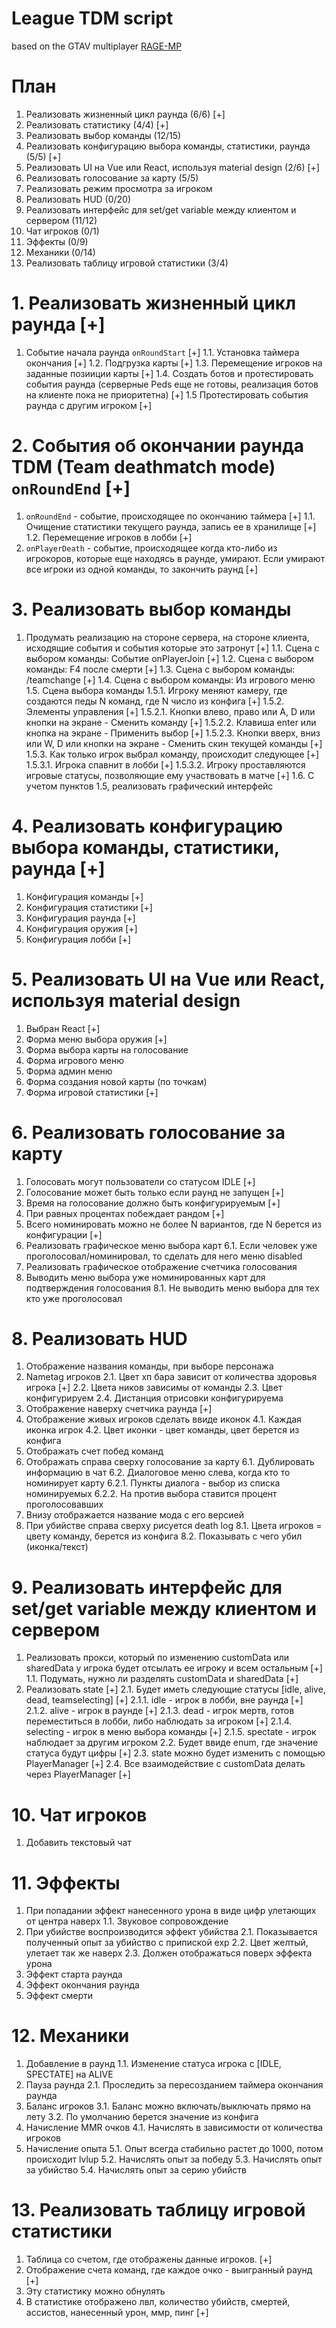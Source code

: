 # League TDM script

based on the GTAV multiplayer [RAGE-MP](http://rage.mp/)

# План

1. Реализовать жизненный цикл раунда (6/6) [+]
2. Реализовать статистику (4/4) [+]
3. Реализовать выбор команды (12/15)
4. Реализовать конфигурацию выбора команды, статистики, раунда (5/5) [+]
5. Реализовать UI на Vue или React, используя material design (2/6) [+]
6. Реализовать голосование за карту (5/5)
7. Реализовать режим просмотра за игроком
8. Реализовать HUD (0/20)
9. Реализовать интерфейс для set/get variable между клиентом и сервером (11/12)
10. Чат игроков (0/1)
11. Эффекты (0/9)
12. Механики (0/14)
13. Реализовать таблицу игровой статистики (3/4)

# 1. Реализовать жизненный цикл раунда [+]

1. Событие начала раунда `onRoundStart` [+]
  1.1. Установка таймера окончания [+] 
  1.2. Подгрузка карты [+]
  1.3. Перемещение игроков на заданные позииции карты [+]
  1.4. Создать ботов и протестировать события раунда (серверные Peds еще не готовы, реализация ботов на клиенте пока не приоритетна) [+]
  1.5 Протестировать события раунда с другим игроком [+]

# 2. События об окончании раунда TDM (Team deathmatch mode) `onRoundEnd` [+]
1. `onRoundEnd` - событие, происходящее по окончанию таймера [+]
  1.1. Очищение статистики текущего раунда, запись ее в хранилище [+]
  1.2. Перемещение игроков в лобби [+] 
2. `onPlayerDeath` - событие, происходящее когда кто-либо из игрокоров, которые еще находясь в раунде, умирают. Если
умирают все игроки из одной команды, то закончить раунд [+]

# 3. Реализовать выбор команды
1. Продумать реализацию на стороне сервера, на стороне клиента, исходящие события и события которые это затронут [+]
1.1. Сцена с выбором команды: Событие onPlayerJoin [+]
1.2. Сцена с выбором команды: F4 после смерти [+]
1.3. Сцена с выбором команды: /teamchange [+]
1.4. Сцена с выбором команды: Из игрового меню
1.5. Сцена выбора команды
  1.5.1. Игроку меняют камеру, где создаются педы N команд, где N число из конфига [+]
  1.5.2. Элементы управления [+]
    1.5.2.1. Кнопки влево, право или A, D или кнопки на экране - Сменить команду [+]
    1.5.2.2. Клавиша enter или кнопка на экране - Применить выбор [+]
    1.5.2.3. Кнопки вверх, вниз или W, D или кнопки на экране - Сменить скин текущей команды [+]
  1.5.3. Как только игрок выбрал команду, происходит следующее [+]
    1.5.3.1. Игрока спавнит в лобби [+]
    1.5.3.2. Игроку проставляются игровые статусы, позволяющие ему участвовать в матче [+]
  1.6. С учетом пунктов 1.5, реализовать графический интерфейс

# 4. Реализовать конфигурацию выбора команды, статистики, раунда [+]
1. Конфигурация команды [+]
2. Конфигурация статистики [+]
3. Конфигурация раунда [+]
4. Конфигурация оружия [+]
5. Конфигурация лобби [+]

# 5. Реализовать UI на Vue или React, используя material design
1. Выбран React [+]
2. Форма меню выбора оружия [+]
3. Форма выбора карты на голосование
4. Форма игрового меню
5. Форма админ меню
6. Форма создания новой карты (по точкам)
7. Форма игровой статистики [+]

# 6. Реализовать голосование за карту
1. Голосовать могут пользователи со статусом IDLE [+]
2. Голосование может быть только если раунд не запущен [+]
3. Время на голосование должно быть конфигурируемым [+]
4. При равных процентах побеждает рандом [+]
5. Всего номинировать можно не более N вариантов, где N берется из конфигурации [+]
6. Реализовать графическое меню выбора карт
  6.1. Если человек уже проголосовал/номинировал, то сделать для него меню disabled
7. Реализовать графическое отображение счетчика голосования
8. Выводить меню выбора уже номинированных карт для подтверждения голосования
  8.1. Не выводить меню выбора для тех кто уже проголосовал

# 8. Реализовать HUD
1. Отображение названия команды, при выборе персонажа
2. Nametag игроков
  2.1. Цвет хп бара зависит от количества здоровья игрока [+]
  2.2. Цвета ников зависимы от команды
  2.3. Цвет конфигурируем
  2.4. Дистанция отрисовки конфигурируема
3. Отображение наверху счетчика раунда [+]
4. Отображение живых игроков сделать ввиде иконок
  4.1. Каждая иконка игрок
  4.2. Цвет иконки - цвет команды, цвет берется из конфига
5. Отображать счет побед команд
6. Отображать справа сверху голосование за карту
  6.1. Дублировать информацию в чат
  6.2. Диалоговое меню слева, когда кто то номинирует карту
    6.2.1. Пункты диалога - выбор из списка номинируемых
    6.2.2. На против выбора ставится процент проголосовавших
7. Внизу отображается название мода с его версией
8. При убийстве справа сверху рисуется death log
  8.1. Цвета игроков = цвету команду, берется из конфига
  8.2. Показывать с чего убил (иконка/текст)


# 9. Реализовать интерфейс для set/get variable между клиентом и сервером

1. Реализовать прокси, который по изменению customData или sharedData у игрока будет отсылать ее игроку и всем остальным [+]
  1.1. Подумать, нужно ли разделять customData и sharedData [+]
2. Реализовать state [+]
  2.1. Будет иметь следующие статусы [idle, alive, dead, teamselecting] [+]
    2.1.1. idle - игрок в лобби, вне раунда [+]
    2.1.2. alive - игрок в раунде [+]
    2.1.3. dead - игрок мертв, готов переместиться в лобби, либо наблюдать за игроком [+]
    2.1.4. selecting - игрок в меню выбора команды [+]
    2.1.5. spectate - игрок наблюдает за другим игроком
  2.2. Будет ввиде enum, где значение статуса будут цифры [+]
  2.3. state можно будет изменить с помощью PlayerManager [+]
  2.4. Все взаимодействие с customData делать через PlayerManager [+]

# 10. Чат игроков
1. Добавить текстовый чат

# 11. Эффекты
1. При попадании эффект нанесенного урона в виде цифр улетающих от центра наверх
  1.1. Звуковое сопровождение
2. При убийстве воспроизводится эффект убийства
  2.1. Показывается полученный опыт за убийство с припиской exp
  2.2. Цвет желтый, улетает так же наверх
  2.3. Должен отображаться поверх эффекта урона
3. Эффект старта раунда
4. Эффект окончания раунда
5. Эффект смерти

# 12. Механики
1. Добавление в раунд
  1.1. Изменение статуса игрока с [IDLE, SPECTATE] на ALIVE
2. Пауза раунда
  2.1. Проследить за пересозданием таймера окончания раунда
3. Баланс игроков
  3.1. Баланс можно включать/выключать прямо на лету
  3.2. По умолчанию берется значение из конфига
4. Начисление MMR очков
  4.1. Начислять в зависимости от количества игроков
5. Начисление опыта
  5.1. Опыт всегда стабильно растет до 1000, потом происходит lvlup
  5.2. Начислять опыт за победу
  5.3. Начислять опыт за убийство
  5.4. Начислять опыт за серию убийств

# 13. Реализовать таблицу игровой статистики
1. Таблица со счетом, где отображены данные игроков. [+]
2. Отображение счета команд, где каждое очко - выигранный раунд [+]
3. Эту статистику можно обнулять
4. В статистике отображено лвл, количество убийств, смертей, ассистов, нанесенный урон, ммр, пинг [+]